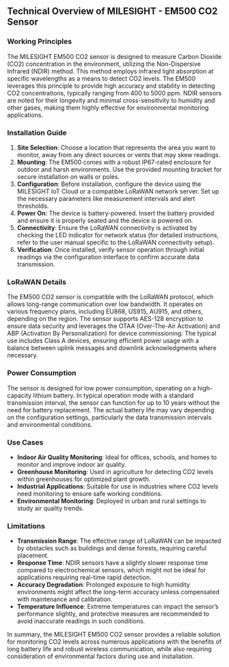 ## Technical Overview of MILESIGHT - EM500 CO2 Sensor

### Working Principles
The MILESIGHT EM500 CO2 sensor is designed to measure Carbon Dioxide (CO2) concentration in the environment, utilizing the Non-Dispersive Infrared (NDIR) method. This method employs infrared light absorption at specific wavelengths as a means to detect CO2 levels. The EM500 leverages this principle to provide high accuracy and stability in detecting CO2 concentrations, typically ranging from 400 to 5000 ppm. NDIR sensors are noted for their longevity and minimal cross-sensitivity to humidity and other gases, making them highly effective for environmental monitoring applications.

### Installation Guide
1. **Site Selection**: Choose a location that represents the area you want to monitor, away from any direct sources or vents that may skew readings.
2. **Mounting**: The EM500 comes with a robust IP67-rated enclosure for outdoor and harsh environments. Use the provided mounting bracket for secure installation on walls or poles. 
3. **Configuration**: Before installation, configure the device using the MILESIGHT IoT Cloud or a compatible LoRaWAN network server. Set up the necessary parameters like measurement intervals and alert thresholds. 
4. **Power On**: The device is battery-powered. Insert the battery provided and ensure it is properly seated and the device is powered on.
5. **Connectivity**: Ensure the LoRaWAN connectivity is activated by checking the LED indicator for network status (for detailed instructions, refer to the user manual specific to the LoRaWAN connectivity setup).
6. **Verification**: Once installed, verify sensor operation through initial readings via the configuration interface to confirm accurate data transmission.

### LoRaWAN Details
The EM500 CO2 sensor is compatible with the LoRaWAN protocol, which allows long-range communication over low bandwidth. It operates on various frequency plans, including EU868, US915, AU915, and others, depending on the region. The sensor supports AES-128 encryption to ensure data security and leverages the OTAA (Over-The-Air Activation) and ABP (Activation By Personalization) for device commissioning. The typical use includes Class A devices, ensuring efficient power usage with a balance between uplink messages and downlink acknowledgments where necessary.

### Power Consumption
The sensor is designed for low power consumption, operating on a high-capacity lithium battery. In typical operation mode with a standard transmission interval, the sensor can function for up to 10 years without the need for battery replacement. The actual battery life may vary depending on the configuration settings, particularly the data transmission intervals and environmental conditions.

### Use Cases
- **Indoor Air Quality Monitoring**: Ideal for offices, schools, and homes to monitor and improve indoor air quality.
- **Greenhouse Monitoring**: Used in agriculture for detecting CO2 levels within greenhouses for optimized plant growth.
- **Industrial Applications**: Suitable for use in industries where CO2 levels need monitoring to ensure safe working conditions.
- **Environmental Monitoring**: Deployed in urban and rural settings to study air quality trends.

### Limitations
- **Transmission Range**: The effective range of LoRaWAN can be impacted by obstacles such as buildings and dense forests, requiring careful placement.
- **Response Time**: NDIR sensors have a slightly slower response time compared to electrochemical sensors, which might not be ideal for applications requiring real-time rapid detection.
- **Accuracy Degradation**: Prolonged exposure to high humidity environments might affect the long-term accuracy unless compensated with maintenance and calibration.
- **Temperature Influence**: Extreme temperatures can impact the sensor’s performance slightly, and protective measures are recommended to avoid inaccurate readings in such conditions.

In summary, the MILESIGHT EM500 CO2 sensor provides a reliable solution for monitoring CO2 levels across numerous applications with the benefits of long battery life and robust wireless communication, while also requiring consideration of environmental factors during use and installation.